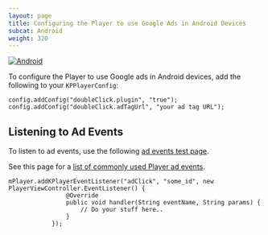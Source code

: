 ```yaml
---
layout: page
title: Configuring the Player to use Google Ads in Android Devices
subcat: Android
weight: 320
---
```


[![Android](https://img.shields.io/badge/Android-Supported-green.svg)](https://github.com/kaltura/player-sdk-native-ios)

To configure the Player to use Google ads in Android devices, add the following to your `KPPlayerConfig`:

```
config.addConfig("doubleClick.plugin", "true");
config.addConfig("doubleClick.adTagUrl", "your ad tag URL");
```
## Listening to Ad Events  

To listen to ad events, use the following [ad events test page](http://player.kaltura.com/modules/DoubleClick/tests/DoubleClickAdEvents.qunit.html).

See this page for a [list of commonly used Player ad events](https://github.com/kaltura/DeveloperPortalDocs/blob/master/documentation/04_Web-Video-Player/Kaltura-Media-Player-API.md).

```
mPlayer.addKPlayerEventListener("adClick", "some_id", new PlayerViewController.EventListener() {
                @Override
                public void handler(String eventName, String params) {
                    // Do your stuff here..
                }
            });
```
